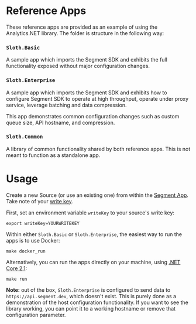 Reference Apps
================

These reference apps are provided as an example of using the Analytics.NET library. The folder is structure in the following way:

### `Sloth.Basic`
A sample app which imports the Segment SDK and exhibits the full functionality exposed without major configuration changes.

### `Sloth.Enterprise`
A sample app which imports the Segment SDK and exhibits how to configure Segment SDK to operate at high throughput, operate under proxy service, leverage batching and data compression.

This app demonstrates common configuration changes such as custom queue size, API hostname, and compression.

### `Sloth.Common`
A library of common functionality shared by both reference apps. This is not meant to function as a standalone app.

Usage
=====

Create a new Source (or use an existing one) from within the [Segment App](https://app.segment.com/). Take note of your [write key](https://segment.com/docs/connections/find-writekey/).

First, set an environment variable `writeKey` to your source's write key:

```
export writeKey=YOURWRITEKEY
```

Within either `Sloth.Basic` or `Sloth.Enterprise`, the easiest way to run the apps is to use Docker:

```
make docker_run
```

Alternatively, you can run the apps directly on your machine, using [.NET Core 2.1](https://dotnet.microsoft.com/download/dotnet-core/2.1):

```
make run
```

**Note:** out of the box, `Sloth.Enterprise` is configured to send data to `https://api.segment.dev`, which doesn't exist. This is purely done as a demonstration of the host configuration functionality. If you want to see the library working, you can point it to a working hostname or remove that configuration parameter.